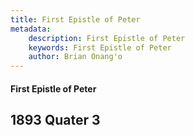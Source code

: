 ```yaml
---
title: First Epistle of Peter
metadata:
    description: First Epistle of Peter
    keywords: First Epistle of Peter
    author: Brian Onang'o
---
```


#### First Epistle of Peter

## 1893 Quater 3

